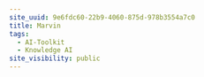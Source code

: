 ```yaml
---
site_uuid: 9e6fdc60-22b9-4060-875d-978b3554a7c0
title: Marvin
tags:
  - AI-Toolkit
  - Knowledge AI
site_visibility: public
---
```


